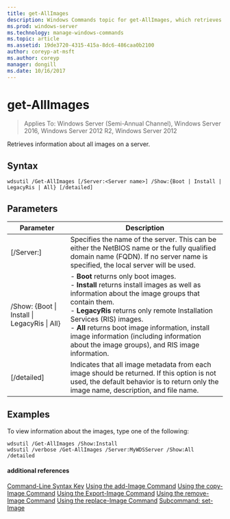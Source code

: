 ```yaml
---
title: get-AllImages
description: Windows Commands topic for get-AllImages, which retrieves information about all images on a server.
ms.prod: windows-server
ms.technology: manage-windows-commands
ms.topic: article
ms.assetid: 19de3720-4315-415a-8dc6-486caa0b2100
author: coreyp-at-msft
ms.author: coreyp
manager: dongill
ms.date: 10/16/2017
---
```

# get-AllImages

>Applies To: Windows Server (Semi-Annual Channel), Windows Server 2016, Windows Server 2012 R2, Windows Server 2012

Retrieves information about all images on a server.

## Syntax
```
wdsutil /Get-AllImages [/Server:<Server name>] /Show:{Boot | Install | LegacyRis | All} [/detailed]
```
## Parameters
|Parameter|Description|
|-------|--------|
|[/Server:<Server name>]|Specifies the name of the server. This can be either the NetBIOS name or the fully qualified domain name (FQDN). If no server name is specified, the local server will be used.|
|/Show: {Boot &#124; Install &#124; LegacyRis &#124; All}|-   **Boot** returns only boot images.<br />-   **Install** returns install images as well as information about the image groups that contain them.<br />-   **LegacyRis** returns only remote Installation Services (RIS) images.<br />-   **All** returns boot image information, install image information (including information about the image groups), and RIS image information.|
|[/detailed]|Indicates that all image metadata from each image should be returned. If this option is not used, the default behavior is to return only the image name, description, and file name.|
## <a name=BKMK_examples></a>Examples
To view information about the images, type one of the following:
```
wdsutil /Get-AllImages /Show:Install
wdsutil /verbose /Get-AllImages /Server:MyWDSServer /Show:All /detailed
```
#### additional references
[Command-Line Syntax Key](command-line-syntax-key.md)
[Using the add-Image Command](using-the-add-image-command.md)
[Using the copy-Image Command](using-the-copy-image-command.md)
[Using the Export-Image Command](using-the-export-image-command.md)
[Using the remove-Image Command](using-the-remove-image-command.md)
[Using the replace-Image Command](using-the-replace-image-command.md)
[Subcommand: set-Image](subcommand-set-image.md)
